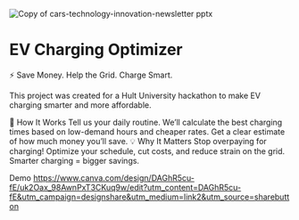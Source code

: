
![Copy of cars-technology-innovation-newsletter pptx](https://github.com/user-attachments/assets/3392dda9-d2c6-4d7a-8f5a-4ca5f42e3ff3)

# EV Charging Optimizer

⚡ Save Money. Help the Grid. Charge Smart.

This project was created for a Hult University hackathon to make EV charging smarter and more affordable.

🚀 How It Works
Tell us your daily routine.
We’ll calculate the best charging times based on low-demand hours and cheaper rates.
Get a clear estimate of how much money you’ll save.
💡 Why It Matters
Stop overpaying for charging! Optimize your schedule, cut costs, and reduce strain on the grid. Smarter charging = bigger savings.

Demo
https://www.canva.com/design/DAGhR5cu-fE/uk2Oax_98AwnPxT3CKuq9w/edit?utm_content=DAGhR5cu-fE&utm_campaign=designshare&utm_medium=link2&utm_source=sharebutton
